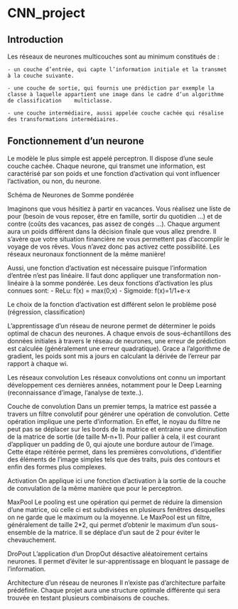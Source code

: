 # CNN_project

## Introduction

Les réseaux de neurones multicouches sont au minimum constitués de :

	- un couche d’entrée, qui capte l’information initiale et la transmet à la couche suivante.

	- une couche de sortie, qui fournis une prédiction par exemple la classe à laquelle appartient une image dans le cadre d’un algorithme de classification	multiclasse.
	
	- une couche intermédiaire, aussi appelée couche cachée qui résalise des transformations intermédiaires.

## Fonctionnement d’un neurone 

Le modèle le plus simple est appelé perceptron. Il dispose d’une seule couche cachée.
Chaque neurone, qui transmet une information, est caractérisé par son poids et une fonction d’activation qui vont influencer l’activation, ou non, du neurone.
 
Schéma de Neurones de Somme pondérée

<div role="note" aria-label="Information" class="application-notice info-notice">
  <p>Imaginons que vous hésitiez à partir en vacances. Vous réalisez une liste de pour (besoin de vous reposer, être en famille, sortir du quotidien …) et de contre (coûts des vacances, pas assez de congés …). Chaque argument aura un poids différent dans la décision finale que vous allez prendre. Il s’avère que votre situation financière ne vous permettent pas d’accomplir le voyage de vos rêves. Vous n’avez donc pas activez cette possibilité. Les réseaux neuronaux fonctionnent de la même manière!
</p>
</div>

Aussi, une fonction d’activation est nécessaire puisque l’information d’entrée n’est pas linéaire. Il faut donc appliquer une transformation non-linéaire à la somme pondérée.
Les deux fonctions d’activation les plus connues sont:
	- ReLu: f(x) = max(0;x)
	- Sigmoide:  f(x)=1/1+e-x

Le choix de la fonction d’activation est différent selon le problème posé (régression, classification)

L’apprentissage d’un réseau de neurone permet de déterminer le poids optimal de chacun des neurones. A chaque envois de sous-échantillons des données initiales à travers le réseau de neurones, une erreur de prédiction est calculée (généralement une erreur quadratique). Grace a l’algorithme de gradient, les poids sont mis a jours en calculant la dérivée de l’erreur par rapport à chaque wi. 


Les réseaux convolution
Les réseaux convolutions ont connu un important développement ces dernières années, notamment pour le Deep Learning (reconnaissance d’image, l’analyse de texte..).

Couche de convolution
Dans un premier temps, la matrice est passée a travers un filtre convolutif pour générer une opération de convolution.
Cette opération implique une perte d’information. En effet, le noyau du filtre ne peut pas se déplacer sur les bords de la matrice et entraine une diminution de la matrice de sortie (de taille M-n+1). Pour pallier à cela, il est courant d’appliquer un padding de 0, qui ajoute une bordure autour de l’image.
Cette étape réitérée permet, dans les premières convolutions, d’identifier des éléments de l’image simples tels que des traits, puis des contours et enfin des formes plus complexes.

Activation
On applique ici une fonction d’activation à la sortie de la couche de convulation de la même manière que pour le perceptron.

MaxPool
Le pooling est une opération qui permet de réduire la dimension d’une matrice, où celle ci est subdivisées en plusieurs fenêtres desquelles on ne garde que le maximum ou la moyenne.
Le MaxPool est un filtre, généralement de taille 2*2, qui permet d’obtenir le maximum d’un sous-ensemble de la matrice. Il se déplace d’un saut de 2 pour éviter le chevauchement.

DroPout
L’application d’un DropOut désactive aléatoirement certains neurones. Il permet d’éviter le sur-apprentissage en bloquant le passage de l’information.

Architecture d’un réseau de neurones
Il n’existe pas d’architecture parfaite prédéfinie. Chaque projet aura une structure optimale différente qui sera trouvée en testant plusieurs combinaisons de couches.

